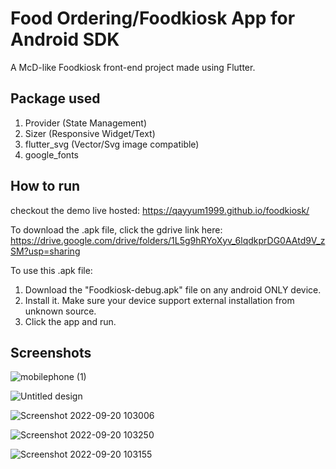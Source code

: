 # Food Ordering/Foodkiosk App for Android SDK

A McD-like Foodkiosk front-end project made using Flutter.

## Package used
1. Provider (State Management)
2. Sizer  (Responsive Widget/Text)
3. flutter_svg   (Vector/Svg image compatible)
4. google_fonts  

## How to run
checkout the demo live hosted: https://qayyum1999.github.io/foodkiosk/

To download the .apk file, click the gdrive link here:
 https://drive.google.com/drive/folders/1L5g9hRYoXyv_6lqdkprDG0AAtd9V_zSM?usp=sharing

To use this .apk file:

1. Download the "Foodkiosk-debug.apk" file on any android ONLY device.
2. Install it. Make sure your device support external installation from unknown source.
3. Click the app and run.

## Screenshots
![mobilephone (1)](https://user-images.githubusercontent.com/90374083/191630161-cfd42a74-624e-4c98-9ad1-c786ae6a757d.gif)

![Untitled design](https://user-images.githubusercontent.com/90374083/191633037-2c7ab595-d8a6-4197-b34d-9e4e7bcbe5d3.gif)

![Screenshot 2022-09-20 103006](https://user-images.githubusercontent.com/90374083/191508995-a039f6f1-c55a-4f7d-a252-3ad68330d0a1.jpg)

![Screenshot 2022-09-20 103250](https://user-images.githubusercontent.com/90374083/191509047-53f89afd-0639-4835-8f9b-75f69874dea8.jpg)

![Screenshot 2022-09-20 103155](https://user-images.githubusercontent.com/90374083/191631787-b40fc89f-d941-4ed5-a626-73a41ac5b87d.jpg)




